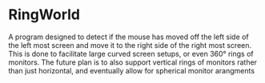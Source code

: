 # RingWorld
A program designed to detect if the mouse has moved off the left side of the left most screen and move it to the right side of the right most screen.
This is done to facilitate large curved screen setups, or even 360° rings of monitors.  The future plan is to also support vertical rings of monitors rather than just horizontal, and eventually allow for spherical monitor arangments
